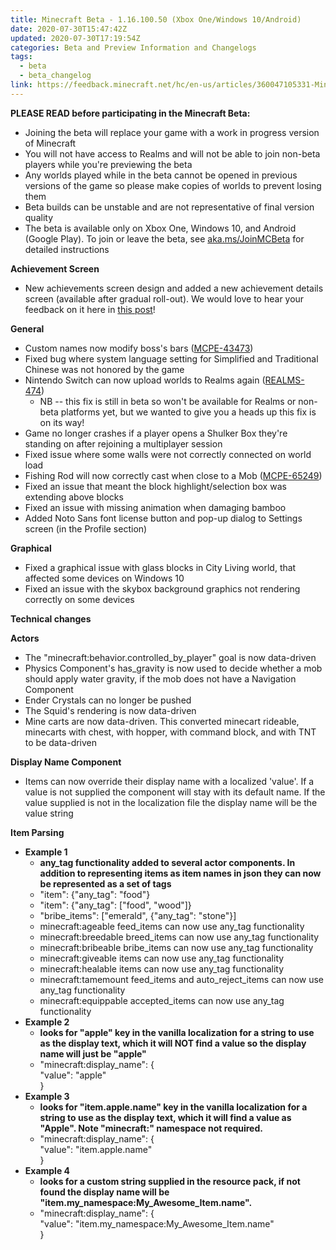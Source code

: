 ```yaml
---
title: Minecraft Beta - 1.16.100.50 (Xbox One/Windows 10/Android)
date: 2020-07-30T15:47:42Z
updated: 2020-07-30T17:19:54Z
categories: Beta and Preview Information and Changelogs
tags:
  - beta
  - beta_changelog
link: https://feedback.minecraft.net/hc/en-us/articles/360047105331-Minecraft-Beta-1-16-100-50-Xbox-One-Windows-10-Android-
---
```


**PLEASE READ before participating in the Minecraft Beta:**

-   Joining the beta will replace your game with a work in progress version of Minecraft
-   You will not have access to Realms and will not be able to join non-beta players while you\'re previewing the beta
-   Any worlds played while in the beta cannot be opened in previous versions of the game so please make copies of worlds to prevent losing them
-   Beta builds can be unstable and are not representative of final version quality
-   The beta is available only on Xbox One, Windows 10, and Android (Google Play). To join or leave the beta, see [aka.ms/JoinMCBeta](https://aka.ms/JoinMCBeta) for detailed instructions

**Achievement Screen**

-   New achievements screen design and added a new achievement details screen (available after gradual roll-out). We would love to hear your feedback on it here in [this post](https://aka.ms/mcAchievementBeta)!

**General**

-   Custom names now modify boss\'s bars ([MCPE-43473](https://bugs.mojang.com/browse/MCPE-43473))
-   Fixed bug where system language setting for Simplified and Traditional Chinese was not honored by the game
-   Nintendo Switch can now upload worlds to Realms again ([REALMS-474](https://bugs.mojang.com/browse/REALMS-474)) 
    -   NB -- this fix is still in beta so won't be available for Realms or non-beta platforms yet, but we wanted to give you a heads up this fix is on its way!
-   Game no longer crashes if a player opens a Shulker Box they\'re standing on after rejoining a multiplayer session 
-   Fixed issue where some walls were not correctly connected on world load
-   Fishing Rod will now correctly cast when close to a Mob ([MCPE-65249](https://bugs.mojang.com/browse/MCPE-65249))
-   Fixed an issue that meant the block highlight/selection box was extending above blocks 
-   Fixed an issue with missing animation when damaging bamboo
-   Added Noto Sans font license button and pop-up dialog to Settings screen (in the Profile section) 

**Graphical**

-   Fixed a graphical issue with glass blocks in City Living world, that affected some devices on Windows 10 
-   Fixed an issue with the skybox background graphics not rendering correctly on some devices 

**Technical changes**

**Actors**

-   The \"minecraft:behavior.controlled_by_player\" goal is now data-driven
-   Physics Component\'s has_gravity is now used to decide whether a mob should apply water gravity, if the mob does not have a Navigation Component 
-   Ender Crystals can no longer be pushed 
-   The Squid\'s rendering is now data-driven
-   Mine carts are now data-driven. This converted minecart rideable, minecarts with chest, with hopper, with command block, and with TNT to be data-driven

**Display Name Component**

-   Items can now override their display name with a localized \'value\'. If a value is not supplied the component will stay with its default name. If the value supplied is not in the localization file the display name will be the value string

**Item Parsing**

-   **Example 1**
    -   **any_tag functionality added to several actor components. In addition to representing items as item names in json they can now be represented as a set of tags**
    -   \"item\": {\"any_tag\": \"food\"}
    -   \"item\": {\"any_tag\": \[\"food\", \"wood\"\]}
    -   \"bribe_items\": \[\"emerald\", {\"any_tag\": \"stone\"}\]
    -   minecraft:ageable feed_items can now use any_tag functionality
    -   minecraft:breedable breed_items can now use any_tag functionality
    -   minecraft:bribeable bribe_items can now use any_tag functionality
    -   minecraft:giveable items can now use any_tag functionality
    -   minecraft:healable items can now use any_tag functionality
    -   minecraft:tamemount feed_items and auto_reject_items can now use any_tag functionality
    -   minecraft:equippable accepted_items can now use any_tag functionality
-   **Example 2**
    -   **looks for \"apple\" key in the vanilla localization for a string to use as the display text, which it will NOT find a value so the display name will just be \"apple\"**
    -   \"minecraft:display_name\": {\
        \"value\": \"apple\"\
        }
-   **Example 3**
    -   **looks for \"item.apple.name\" key in the vanilla localization for a string to use as the display text, which it will find a value as \"Apple\". Note \"minecraft:\" namespace not required.**
    -   \"minecraft:display_name\": {\
        \"value\": \"item.apple.name\"\
        }
-   **Example 4**
    -   **looks for a custom string supplied in the resource pack, if not found the display name will be \"item.my_namespace:My_Awesome_Item.name\".**
    -   \"minecraft:display_name\": {\
        \"value\": \"item.my_namespace:My_Awesome_Item.name\"\
        }
